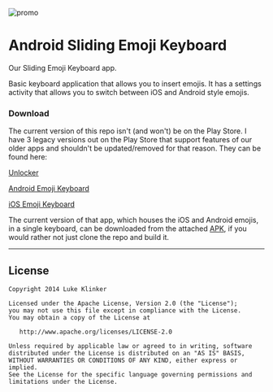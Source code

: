 ![promo](https://raw.githubusercontent.com/klinker24/Android-SlidingEmojiKeyboard/master/ios-emojis/Other/Promo.png)

# Android Sliding Emoji Keyboard
Our Sliding Emoji Keyboard app.

Basic keyboard application that allows you to insert emojis. It has a settings activity that allows you to switch between iOS and Android style emojis.

### Download

The current version of this repo isn't (and won't) be on the Play Store. I have 3 legacy versions out on the Play Store that support features of our older apps and shouldn't be updated/removed for that reason. They can be found here:

[Unlocker](https://play.google.com/store/apps/details?id=com.klinker.android.emoji_keyboard)

[Android Emoji Keyboard](https://play.google.com/store/apps/details?id=com.klinker.android.emoji_keyboard_trial)

[iOS Emoji Keyboard](https://play.google.com/store/apps/details?id=com.klinker.android.emoji_keyboard_trial_ios)

The current version of that app, which houses the iOS and Android emojis, in a single keyboard, can be downloaded from the attached [APK](emoji-keyboard.apk), if you would rather not just clone the repo and build it.

---

## License

    Copyright 2014 Luke Klinker

    Licensed under the Apache License, Version 2.0 (the "License");
    you may not use this file except in compliance with the License.
    You may obtain a copy of the License at

       http://www.apache.org/licenses/LICENSE-2.0

    Unless required by applicable law or agreed to in writing, software
    distributed under the License is distributed on an "AS IS" BASIS,
    WITHOUT WARRANTIES OR CONDITIONS OF ANY KIND, either express or implied.
    See the License for the specific language governing permissions and
    limitations under the License.

